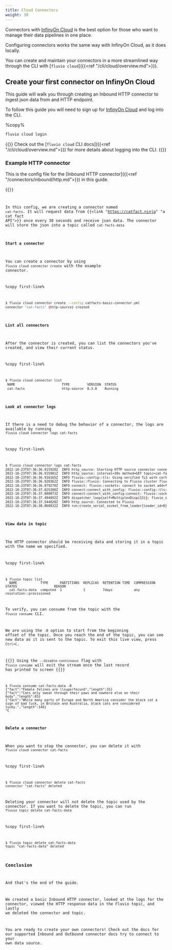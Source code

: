 ```yaml
---
title: Cloud Connectors 
weight: 30
---
```


Connectors with [InfinyOn Cloud] is the best option for those who want to manage their data pipelines in one place.

Configuring connectors works the same way with InfinyOn Cloud, as it does locally.

You can create and maintain your connectors in a more streamlined way through the CLI with [`fluvio cloud`]({{<ref "/cli/cloud/overview.md">}}).

## Create your first connector on InfinyOn Cloud

This guide will walk you through creating an Inbound HTTP connector to ingest json data from and HTTP endpoint.

To follow this guide you will need to sign up for [InfinyOn Cloud] and log into the CLI.

%copy%
```bash
fluvio cloud login
```

{{<idea>}}
Check out the [`fluvio cloud` CLI docs]({{<ref "/cli/cloud/overview.md">}}) for more details about logging into the CLI. 
{{</idea>}}

### Example HTTP connector
This is the config file for the [Inbound HTTP connector]({{<ref "/connectors/inbound/http.md">}}) in this guide.

{{<code file="code-blocks/yaml/catfacts-basic-connector.yaml" lang="yaml" copy=true >}}

In this config, we are creating a connector named `cat-facts`. It will request data from {{<link "https://catfact.ninja" "a cat fact API">}} once every 30 seconds and receive json data. The connector will store the json into a topic called `cat-facts-data`


#### Start a connector

You can create a connector by using `fluvio cloud connector create` with the example connector.

%copy first-line%
```bash
$ fluvio cloud connector create --config catfacts-basic-connector.yml 
connector "cat-facts" (http-source) created
```
#### List all connectors

After the connector is created, you can list the connectors you've created, and view their current status.

%copy first-line%
```bash
$ fluvio cloud connector list
 NAME                        TYPE         VERSION  STATUS
 cat-facts                   http-source  0.3.0    Running
```

#### Look at connector logs

If there is a need to debug the behavior of a connector, the logs are available by running `fluvio cloud connector logs cat-facts`

%copy first-line%
```bash
$ fluvio cloud connector logs cat-facts
2022-10-23T07:36:36.915928Z  INFO http_source: Starting HTTP source connector connector_version="0.3.0" git_hash="10ee08a94b7be7d91a31a01104b7f6e86e54b7d9"
2022-10-23T07:36:36.915981Z  INFO http_source: interval=30s method=GET topic=cat-facts output_parts=body output_type=text endpoint=https://catfact.ninja/fact
2022-10-23T07:36:36.916165Z  INFO fluvio::config::tls: Using verified TLS with certificates from paths domain="odd-butterfly-0dea7a035980a4679d0704f654e1a14e.c"
2022-10-23T07:36:36.920362Z  INFO fluvio::fluvio: Connecting to Fluvio cluster fluvio_crate_version="0.12.14" fluvio_git_hash=""
2022-10-23T07:36:36.979270Z  INFO connect: fluvio::sockets: connect to socket add=fluvio-sc-public:9003
2022-10-23T07:36:37.025300Z  INFO connect:connect_with_config: fluvio::config::tls: Using verified TLS with certificates from paths domain="odd-butterfly-0dea7a035980a4679d0704f654e1a14e.c"
2022-10-23T07:36:37.088073Z  INFO connect:connect_with_config:connect: fluvio::sockets: connect to socket add=fluvio-sc-public:9003
2022-10-23T07:36:37.494092Z  INFO dispatcher_loop{self=MultiplexDisp(13)}: fluvio_socket::multiplexing: multiplexer terminated
2022-10-23T07:36:37.544828Z  INFO http_source: Connected to Fluvio
2022-10-23T07:36:38.060832Z  INFO run:create_serial_socket_from_leader{leader_id=0}:connect_to_leader{leader=0}:connect: fluvio::sockets: connect to socket add=fluvio-spu-main-0.acct-.svc.cluster.local:9005
```

#### View data in topic

The HTTP connector should be receiving data and storing it in a topic with the name we specified.

%copy first-line%
```shell
$ fluvio topic list
  NAME            TYPE      PARTITIONS  REPLICAS  RETENTION TIME  COMPRESSION  STATUS                   REASON
  cat-facts-data  computed  1           1         7days           any          resolution::provisioned
```

To verify, you can consume from the topic with the `fluvio consume` CLI.

We are using the `-B` option to start from the beginning offset of the topic. Once you reach the end of the topic, you can see new data as it is sent to the topic. To exit this live view, press `Ctrl+C`.

{{<idea>}}
Using the `--disable-continuous` flag with `fluvio consume` will exit the stream once the last record has printed to screen
{{</idea>}}

```shell
$ fluvio consume cat-facts-data -B
{"fact":"Female felines are \\superfecund","length":31}
{"fact":"Cats only sweat through their paws and nowhere else on their body","length":65}
{"fact":"While many parts of Europe and North America consider the black cat a sign of bad luck, in Britain and Australia, black cats are considered lucky.","length":146}
^C
```

#### Delete a connector

When you want to stop the connector, you can delete it with `fluvio cloud connector cat-facts`

%copy first-line%
```shell
$ fluvio cloud connector delete cat-facts
connector "cat-facts" deleted
```

Deleting your connector will not delete the topic used by the connector. If you want to delete the topic, you can run `fluvio topic delete cat-facts-data`

%copy first-line%
```shell
$ fluvio topic delete cat-facts-data
topic "cat-facts-data" deleted
```

### Conclusion

And that's the end of the guide.

We created a basic Inbound HTTP connector, looked at the logs for the connector, viewed the HTTP response data in the Fluvio topic, and lastly we deleted the connector and topic.

You are ready to create your own connectors! Check out the docs for our supported Inbound and Outbound connector docs try to connect to your own data source.  


[InfinyOn Cloud]: https://infinyon.cloud